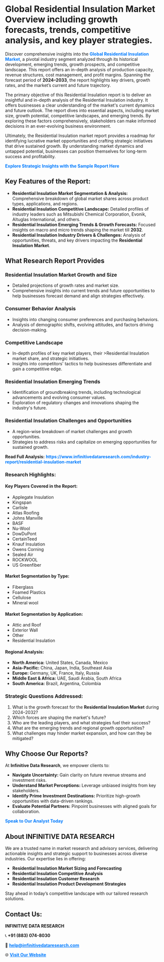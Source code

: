 <h1>Global Residential Insulation Market Overview including growth forecasts, trends, competitive analysis, and key player strategies.</h1>
<p>
Discover comprehensive insights into the 
<a href="https://www.infinitivedataresearch.com/industry-report/residential-insulation-market" rel="dofollow" style="color: #007BFF; text-decoration: none;"><strong>Global Residential Insulation Market</strong></a>, a pivotal industry segment analyzed through its historical development, emerging trends, growth prospects, and competitive landscape. This report offers an in-depth analysis of production capacity, revenue structures, cost management, and profit margins. Spanning the forecast period of <strong>2024–2033</strong>, the report highlights key drivers, growth rates, and the market’s current and future trajectory.
</p>
<p>
The primary objective of this Residential Insulation report is to deliver an insightful and in-depth analysis of the Residential Insulation industry. It offers businesses a clear understanding of the market's current dynamics and future outlook. The report dives into essential aspects, including market size, growth potential, competitive landscapes, and emerging trends. By exploring these factors comprehensively, stakeholders can make informed decisions in an ever-evolving business environment.
</p>
<p>
Ultimately, the Residential Insulation market report provides a roadmap for identifying lucrative market opportunities and crafting strategic initiatives that drive sustained growth. By understanding market dynamics and untapped potential, businesses can position themselves for long-term success and profitability.
</p>
<p>
<a href="https://www.infinitivedataresearch.com/request-sample/reportId=112086" style="color: #007BFF; text-decoration: none;"><strong>Explore Strategic Insights with the Sample Report Here</strong></a>
</p>

<h2>Key Features of the Report:</h2>
<ul>
<li><strong>Residential Insulation Market Segmentation & Analysis:</strong> Comprehensive breakdown of global market shares across product types, applications, and regions.</li>
<li><strong>Residential Insulation Competitive Landscape:</strong> Detailed profiles of industry leaders such as Mitsubishi Chemical Corporation, Evonik, Altuglas International, and others.</li>
<li><strong>Residential Insulation Emerging Trends & Growth Forecasts:</strong> Focused insights on macro and micro trends shaping the market till <strong>2032</strong>.</li>
<li><strong>Residential Insulation Industry Drivers & Challenges:</strong> Analysis of opportunities, threats, and key drivers impacting the <strong>Residential Insulation Market</strong>.</li>
</ul>

<h2>What Research Report Provides</h2>
<h3>Residential Insulation Market Growth and Size</h3>
<ul>
<li>Detailed projections of growth rates and market size.</li>
<li>Comprehensive insights into current trends and future opportunities to help businesses forecast demand and align strategies effectively.</li>
</ul>

<h3>Consumer Behavior Analysis</h3>
<ul>
<li>Insights into changing consumer preferences and purchasing behaviors.</li>
<li>Analysis of demographic shifts, evolving attitudes, and factors driving decision-making.</li>
</ul>

<h3>Competitive Landscape</h3>
<ul>
<li>In-depth profiles of key market players, their >Residential Insulation market share, and strategic initiatives.</li>
<li>Insights into competitors' tactics to help businesses differentiate and gain a competitive edge.</li>
</ul>

<h3>Residential Insulation Emerging Trends</h3>
<ul>
<li>Identification of groundbreaking trends, including technological advancements and evolving consumer values.</li>
<li>Exploration of regulatory changes and innovations shaping the industry's future.</li>
</ul>

<h3>Residential Insulation Challenges and Opportunities</h3>
<ul>
<li>A region-wise breakdown of market challenges and growth opportunities.</li>
<li>Strategies to address risks and capitalize on emerging opportunities for sustained growth.</li>
</ul>
<p><strong>Read Full Analysis:</strong> <a href="https://www.infinitivedataresearch.com/industry-report/residential-insulation-market" rel="dofollow" style="color: #007BFF; text-decoration: none;"><strong>https://www.infinitivedataresearch.com/industry-report/residential-insulation-market</strong></a></p>
<h3>Research Highlights:</h3>
<h4>Key Players Covered in the Report:</h4>
<ul><li>Applegate Insulation</li><li>Kingspan</li><li>Carlisle</li><li>Atlas Roofing</li><li>Johns Manville</li><li>BASF</li><li>Nu-Wool</li><li>DowDuPont</li><li>CertainTeed</li><li>Knauf Insulation</li><li>Owens Corning</li><li>Sealed Air</li><li>ROCKWOOL</li><li>US Greenfiber</li></ul>
<h4>Market Segmentation by Type:</h4>
<ul><li>Fiberglass</li><li>Foamed Plastics</li><li>Cellulose</li><li>Mineral wool</li></ul>
<h4>Market Segmentation by Application:</h4>
<ul><li>Attic and Roof</li><li>Exterior Wall</li><li>Other</li><li>Residential Insulation</li></ul>

<h4>Regional Analysis:</h4>
<ul>
<li><strong>North America:</strong> United States, Canada, Mexico</li>
<li><strong>Asia-Pacific:</strong> China, Japan, India, Southeast Asia</li>
<li><strong>Europe:</strong> Germany, UK, France, Italy, Russia</li>
<li><strong>Middle East & Africa:</strong> UAE, Saudi Arabia, South Africa</li>
<li><strong>South America:</strong> Brazil, Argentina, Colombia</li>
</ul>

<h3>Strategic Questions Addressed:</h3>
<ol>
<li>What is the growth forecast for the <strong>Residential Insulation Market</strong> during 2024–2032?</li>
<li>Which forces are shaping the market's future?</li>
<li>Who are the leading players, and what strategies fuel their success?</li>
<li>What are the emerging trends and regional growth opportunities?</li>
<li>What challenges may hinder market expansion, and how can they be mitigated?</li>
</ol>

<h2>Why Choose Our Reports?</h2>
<p>At <strong>Infinitive Data Research</strong>, we empower clients to:</p>
<ul>
<li><strong>Navigate Uncertainty:</strong> Gain clarity on future revenue streams and investment risks.</li>
<li><strong>Understand Market Perceptions:</strong> Leverage unbiased insights from key stakeholders.</li>
<li><strong>Identify Prime Investment Destinations:</strong> Prioritize high-growth opportunities with data-driven rankings.</li>
<li><strong>Evaluate Potential Partners:</strong> Pinpoint businesses with aligned goals for collaboration.</li>
</ul>
<p><a href="https://www.infinitivedataresearch.com/industry-report/residential-insulation-market" rel="dofollow" style="color: #007BFF; text-decoration: none;"><strong>Speak to Our Analyst Today</strong></a></p>

<h2>About INFINITIVE DATA RESEARCH</h2>
<p>We are a trusted name in market research and advisory services, delivering actionable insights and strategic support to businesses across diverse industries. Our expertise lies in offering:</p>
<ul>
<li><strong>Residential Insulation Market Sizing and Forecasting</strong></li>
<li><strong>Residential Insulation Competitive Analysis</strong></li>
<li><strong>Residential Insulation Customer Research</strong></li>
<li><strong>Residential Insulation Product Development Strategies</strong></li>
</ul>
<p>Stay ahead in today’s competitive landscape with our tailored research solutions.</p>

<h2>Contact Us:</h2>
<p><strong>INFINITIVE DATA RESEARCH</strong></p>
<p>📞 <strong>+91 (883) 074-8030</strong></p>
<p>📧 <strong><a href="mailto:help@infinitivedataresearch.com" style="color: #007BFF;">help@infinitivedataresearch.com</a></strong></p>
<p>🌐 <strong><a href="https://www.infinitivedataresearch.com" rel="dofollow" style="color: #007BFF;">Visit Our Website</a></strong></p>